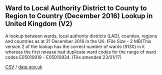 ## Ward to Local Authority District to County to Region to Country (December 2016) Lookup in United Kingdom (V2)

A lookup between wards, local authority districts (LAD), counties, regions and countries as at 31 December 2016 in the UK. (File Size - 2 MB)This version 2 of the lookup has the correct number of wards (9130) in it whereas the first release had duplicate ward codes for the range of ward codes E05010919 - E05010934. (File amended 23/01/17)

[CSV](csv/140.csv) / [data.gov.uk](https://data.gov.uk/dataset/7e8bcf38-cd72-4c08-99ab-5da5ae965066/ward-to-local-authority-district-to-county-to-region-to-country-december-2016-lookup-in-united-kingdom-v2)

